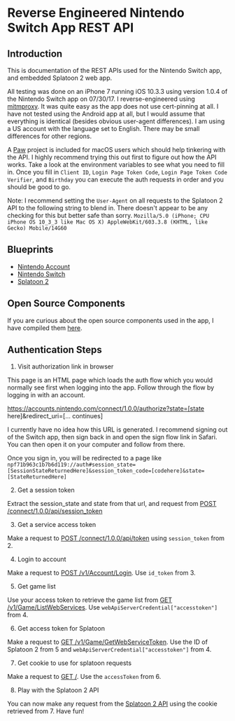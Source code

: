 # Reverse Engineered Nintendo Switch App REST API

## Introduction

This is documentation of the REST APIs used for the Nintendo Switch app, and embedded Splatoon 2 web app. 

All testing was done on an iPhone 7 running iOS 10.3.3 using version 1.0.4 of the Nintendo Switch app on 07/30/17. I reverse-engineered using [mitmproxy](https://mitmproxy.org). It was quite easy as the app does not use cert-pinning at all. I have not tested using the Android app at all, but I would assume that everything is identical (besides obvious user-agent differences). I am using a US account with the language set to English. There may be small differences for other regions.

A [Paw](https://paw.cloud) project is included for macOS users which should help tinkering with the API. I highly recommend trying this out first to figure out how the API works. Take a look at the environment variables to see what you need to fill in. Once you fill in `Client ID`, `Login Page Token Code`, `Login Page Token Code Verifier`, and `Birthday` you can execute the auth requests in order and you should be good to go.

Note: I recommend setting the `User-Agent` on all requests to the Splatoon 2 API to the following string to blend in. There doesn't appear to be any checking for this but better safe than sorry. `Mozilla/5.0 (iPhone; CPU iPhone OS 10_3_3 like Mac OS X) AppleWebKit/603.3.8 (KHTML, like Gecko) Mobile/14G60`

## Blueprints
* [Nintendo Account](NintendoAccountBlueprint.md)
* [Nintendo Switch](SwitchBlueprint.md)
* [Splatoon 2](Splatoon2Blueprint.md)

## Open Source Components

If you are curious about the open source components used in the app, I have compiled them [here](OpenSource.md).

## Authentication Steps

1. Visit authorization link in browser

This page is an HTML page which loads the auth flow which you would normally see first when logging into the app. Follow through the flow by logging in with an account.

https://accounts.nintendo.com/connect/1.0.0/authorize?state=[state here]&redirect_uri=[... continues]

I currently have no idea how this URL is generated. I recommend signing out of the Switch app, then sign back in and open the sign flow link in Safari. You can then open it on your computer and follow from there.

Once you sign in, you will be redirected to a page like `npf71b963c1b7b6d119://auth#session_state=[SessionStateReturnedHere]&session_token_code=[codehere]&state=[StateReturnedHere]` 

2. Get a session token

Extract the session_state and state from that url, and request from [POST /connect/1.0.0/api/session_token](NintendoAccountBlueprint.md#GetSessionToken)

3. Get a service access token

Make a request to [POST /connect/1.0.0/api/token](NintendoAccountBlueprint.md#GetServiceToken) using `session_token` from 2.

4. Login to account

Make a request to [POST /v1/Account/Login](SwitchBlueprint.md#LoginAccount). Use `id_token` from 3.

5. Get game list

Use your access token to retrieve the game list from [GET /v1/Game/ListWebServices](SwitchBlueprint.md#GetGameList). Use `webApiServerCredential["accesstoken"]` from 4. 

6. Get access token for Splatoon

Make a request to [GET /v1/Game/GetWebServiceToken](SwitchBlueprint.md#GetGameWebServiceToken). Use the ID of Splatoon 2 from 5 and `webApiServerCredential["accesstoken"]` from 4.

7. Get cookie to use for splatoon requests

Make a request to [GET /](Splatoon2Blueprint.md#GetHomepage). Use the `accessToken` from 6.

8. Play with the Splatoon 2 API

You can now make any request from the [Splatoon 2 API](Splatoon2Blueprint.md) using the cookie retrieved from 7. Have fun!
